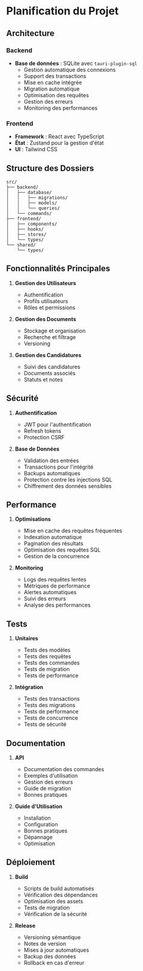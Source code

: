 # Planification du Projet

## Architecture

### Backend
- **Base de données** : SQLite avec `tauri-plugin-sql`
  - Gestion automatique des connexions
  - Support des transactions
  - Mise en cache intégrée
  - Migration automatique
  - Optimisation des requêtes
  - Gestion des erreurs
  - Monitoring des performances

### Frontend
- **Framework** : React avec TypeScript
- **État** : Zustand pour la gestion d'état
- **UI** : Tailwind CSS

## Structure des Dossiers

```
src/
├── backend/
│   ├── database/
│   │   ├── migrations/
│   │   ├── models/
│   │   └── queries/
│   └── commands/
├── frontend/
│   ├── components/
│   ├── hooks/
│   ├── stores/
│   └── types/
└── shared/
    └── types/
```

## Fonctionnalités Principales

1. **Gestion des Utilisateurs**
   - Authentification
   - Profils utilisateurs
   - Rôles et permissions

2. **Gestion des Documents**
   - Stockage et organisation
   - Recherche et filtrage
   - Versioning

3. **Gestion des Candidatures**
   - Suivi des candidatures
   - Documents associés
   - Statuts et notes

## Sécurité

1. **Authentification**
   - JWT pour l'authentification
   - Refresh tokens
   - Protection CSRF

2. **Base de Données**
   - Validation des entrées
   - Transactions pour l'intégrité
   - Backups automatiques
   - Protection contre les injections SQL
   - Chiffrement des données sensibles

## Performance

1. **Optimisations**
   - Mise en cache des requêtes fréquentes
   - Indexation automatique
   - Pagination des résultats
   - Optimisation des requêtes SQL
   - Gestion de la concurrence

2. **Monitoring**
   - Logs des requêtes lentes
   - Métriques de performance
   - Alertes automatiques
   - Suivi des erreurs
   - Analyse des performances

## Tests

1. **Unitaires**
   - Tests des modèles
   - Tests des requêtes
   - Tests des commandes
   - Tests de migration
   - Tests de performance

2. **Intégration**
   - Tests des transactions
   - Tests des migrations
   - Tests de performance
   - Tests de concurrence
   - Tests de sécurité

## Documentation

1. **API**
   - Documentation des commandes
   - Exemples d'utilisation
   - Gestion des erreurs
   - Guide de migration
   - Bonnes pratiques

2. **Guide d'Utilisation**
   - Installation
   - Configuration
   - Bonnes pratiques
   - Dépannage
   - Optimisation

## Déploiement

1. **Build**
   - Scripts de build automatisés
   - Vérification des dépendances
   - Optimisation des assets
   - Tests de migration
   - Vérification de la sécurité

2. **Release**
   - Versioning sémantique
   - Notes de version
   - Mises à jour automatiques
   - Backup des données
   - Rollback en cas d'erreur 